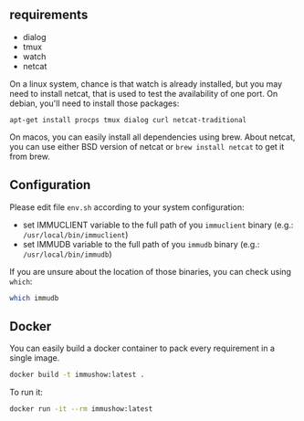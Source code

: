 ## requirements
- dialog
- tmux
- watch
- netcat

On a linux system, chance is that watch is already installed, but you may need to install netcat, that is used to test the availability of one port.
On debian, you'll need to install those packages:
```
apt-get install procps tmux dialog curl netcat-traditional
```
On macos, you can easily install all dependencies using brew.
About netcat, you can use either BSD version of netcat or `brew install netcat` to get it from brew.

## Configuration
Please edit file `env.sh` according to your system configuration:
- set IMMUCLIENT variable to the full path of you `immuclient` binary (e.g.: `/usr/local/bin/immuclient`)
- set IMMUDB variable to the full path of you `immudb` binary (e.g.: `/usr/local/bin/immudb`)

If you are unsure about the location of those binaries, you can check using `which`:
```sh
which immudb
```

## Docker

You can easily build a docker container to pack every requirement in a single image.
```sh
docker build -t immushow:latest .
```

To run it:
```sh
docker run -it --rm immushow:latest
```
